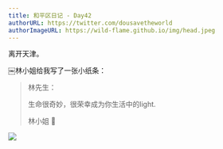 ```yaml
---
title: 和平区日记 - Day42
authorURL: https://twitter.com/dousavetheworld
authorImageURL: https://wild-flame.github.io/img/head.jpeg
---
```


离开天津。

￼林小姐给我写了一张小纸条：

> 林先生：
>
> 生命很奇妙，很荣幸成为你生活中的light.
>
> 林小姐 🐼

![](/guides/assets/6.jpeg)


